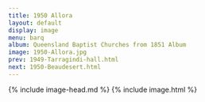 ```yaml
---
title: 1950 Allora
layout: default
display: image
menu: barq
album: Queensland Baptist Churches from 1851 Album
image: 1950-Allora.jpg
prev: 1949-Tarragindi-hall.html
next: 1950-Beaudesert.html
---
```

{% include image-head.md %}
{% include image.html %}